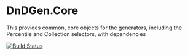 # DnDGen.Core
This provides common, core objects for the generators, including the Percentile and Collection selectors, with dependencies

[![Build Status](https://dev.azure.com/dndgen/DnDGen/_apis/build/status%2FDnDGen.Infrastructure%20-%20Build?branchName=master)](https://dev.azure.com/dndgen/DnDGen/_build/latest?definitionId=9&branchName=master)
